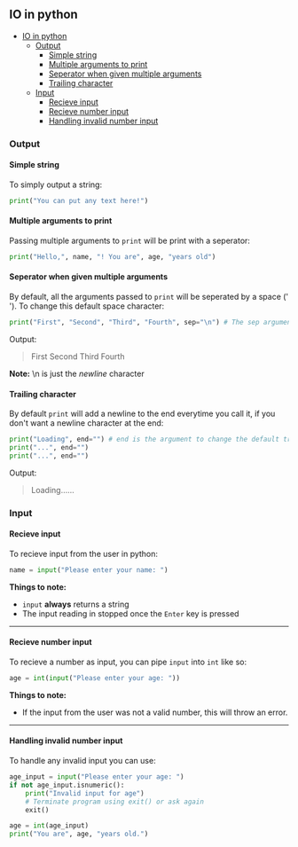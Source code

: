 ## IO in python

- [IO in python](#io-in-python)
	- [Output](#output)
		- [Simple string](#simple-string)
		- [Multiple arguments to print](#multiple-arguments-to-print)
		- [Seperator when given multiple arguments](#seperator-when-given-multiple-arguments)
		- [Trailing character](#trailing-character)
	- [Input](#input)
		- [Recieve input](#recieve-input)
		- [Recieve number input](#recieve-number-input)
		- [Handling invalid number input](#handling-invalid-number-input)


### Output

#### Simple string
To simply output a string:
```python
print("You can put any text here!")
```

#### Multiple arguments to print
Passing multiple arguments to `print` will be print with a seperator:
```python
print("Hello,", name, "! You are", age, "years old")
```

#### Seperator when given multiple arguments
By default, all the arguments passed to `print` will be seperated by a space (' ').
To change this default space character:
```python
print("First", "Second", "Third", "Fourth", sep="\n") # The sep argument is the seperator used
```
Output:
> First
> Second
> Third
> Fourth

**Note:** \n is just the *newline* character

#### Trailing character
By default `print` will add a newline to the end everytime you call it, if you don't want a newline character at the end:
```python
print("Loading", end="") # end is the argument to change the default trailing character 
print("...", end="")
print("...", end="")
```

Output:
> Loading......

### Input

#### Recieve input

To recieve input from the user in python:

```python
name = input("Please enter your name: ")
```

**Things to note:**

-   `input` **always** returns a string
-   The input reading in stopped once the `Enter` key is pressed

---

#### Recieve number input
To recieve a number as input, you can pipe `input` into `int` like so:

```python
age = int(input("Please enter your age: "))
```

**Things to note:**

-   If the input from the user was not a valid number, this will throw an error.

---

#### Handling invalid number input
To handle any invalid input you can use:

```python
age_input = input("Please enter your age: ")
if not age_input.isnumeric():
    print("Invalid input for age")
    # Terminate program using exit() or ask again
    exit()

age = int(age_input)
print("You are", age, "years old.")
```
